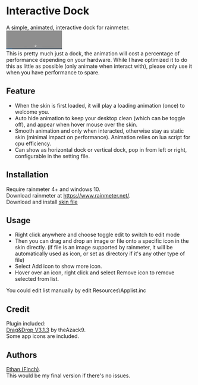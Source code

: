 # Interactive Dock
A simple, animated, interactive dock for rainmeter.  
![alt text](https://github.com/callmeEthan/InteractiveDock/raw/master/preview.gif)  
This is pretty much just a dock, the animation will cost a percentage of performance depending on your hardware. While I have optimized it to do this as little as possible (only animate when interact with), please only use it when you have performance to spare.  

## Feature
* When the skin is first loaded, it will play a loading animation (once) to welcome you.  
* Auto hide animation to keep your desktop clean (which can be toggle off), and appear when hover mouse over the skin.
* Smooth animation and only when interacted, otherwise stay as static skin (minimal impact on performance). Animation relies on lua script for cpu efficiency.
* Can show as horizontal dock or vertical dock, pop in from left or right, configurable in the setting file.

## Installation
Require rainmeter 4+ and windows 10.  
Download rainmeter at https://www.rainmeter.net/.  
Download and install [skin file](https://github.com/callmeEthan/InteractiveDock/raw/master/elegant_launcher_v1_1_for_rainmeter.rmskin)

## Usage
* Right click anywhere and choose toggle edit to switch to edit mode
* Then you can drag and drop an image or file onto a specific icon in the skin directly. (if file is an image supported by rainmeter, it will be automatically used as icon, or set as directory if it's any other type of file)
* Select Add icon to show more icon.
* Hover over an icon, right click and select Remove icon to remove selected from list.
  
You could edit list manually by edit Resources\Applist.inc  

## Credit
Plugin included:  
[Drag&Drop V3.1.3](https://forum.rainmeter.net/viewtopic.php?t=23107) by theAzack9.  
Some app icons are included.  

## Authors
[Ethan (Finch)](https://github.com/callmeEthan).  
This would be my final version if there's no issues.  
